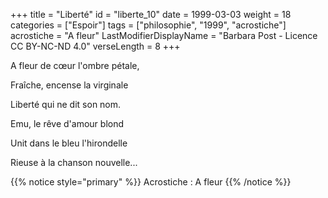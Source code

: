 +++
title = "Liberté"
id = "liberte_10"
date = 1999-03-03
weight = 18
categories = ["Espoir"]
tags = ["philosophie", "1999", "acrostiche"]
acrostiche = "A fleur"
LastModifierDisplayName = "Barbara Post - Licence CC BY-NC-ND 4.0"
verseLength = 8
+++

A fleur de cœur l'ombre pétale,

Fraîche, encense la virginale

Liberté qui ne dit son nom.

Emu, le rêve d'amour blond

Unit dans le bleu l'hirondelle

Rieuse à la chanson nouvelle...

{{% notice style="primary" %}}
Acrostiche : A fleur
{{% /notice %}}
